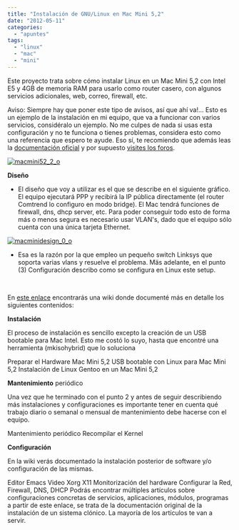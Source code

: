 ```yaml
---
title: "Instalación de GNU/Linux en Mac Mini 5,2"
date: "2012-05-11"
categories: 
  - "apuntes"
tags: 
  - "linux"
  - "mac"
  - "mini"
---
```


Este proyecto trata sobre cómo instalar Linux en un Mac Mini 5,2 con Intel E5 y 4GB de memoria RAM para usarlo como router casero, con algunos servicios adicionales, web, correo, firewall, etc.

Aviso: Siempre hay que poner este tipo de avisos, así que ahí va!... Esto es un ejemplo de la instalación en mi equipo, que va a funcionar con varios servicios, considéralo un ejemplo. No me culpes de nada si usas esta configuración y no te funciona o tienes problemas, considera esto como una referencia que espero te ayude. Eso sí, te recomiendo que además leas la [documentación oficial](http://www.gentoo.org/doc/es/handbook/) y por supuesto [visites los foros](http://forums.gentoo.org/).

[![macmini52_2_o](https://www.luispa.com/wp-content/uploads/2014/12/macmini52_2_o.jpg)](https://www.luispa.com/wp-content/uploads/2014/12/macmini52_2_o.jpg)

**Diseño**

- El diseño que voy a utilizar es el que se describe en el siguiente gráfico. El equipo ejecutará PPP y recibirá la IP pública directamente (el router Comtrend lo configuro en modo bridge). El Mac tendrá funciones de firewall, dns, dhcp server, etc. Para poder conseguir todo esto de forma más o menos segura es necesario usar VLAN's, dado que el equipo sólo cuenta con una única tarjeta Ethernet.

[![macminidesign_0_o](https://www.luispa.com/wp-content/uploads/2014/12/macminidesign_0_o.jpg)](https://www.luispa.com/wp-content/uploads/2014/12/macminidesign_0_o.jpg)

- Esa es la razón por la que empleo un pequeño switch Linksys que soporta varias vlans y resuelve el problema. Mäs adelante, en el punto (3) Configuración describo como se configura en Linux este setup.

 

En [este enlace](http://wiki.luispa.com/index.php/HowTo:gentooMacMini52) encontrarás una wiki donde documenté más en detalle los siguientes contenidos:

**Instalación**

El proceso de instalación es sencillo excepto la creación de un USB bootable para Mac Intel. Esto me costó lo suyo, hasta que encontré una herramienta (mkisohybrid) que lo soluciona

Preparar el Hardware Mac Mini 5,2 USB bootable con Linux para Mac Mini 5,2 Instalación de Linux Gentoo en un Mac Mini 5,2

**Mantenimiento** periódico

Una vez que he terminado con el punto 2 y antes de seguir describiendo más instalaciones y configuraciones es importante tener en cuenta qué trabajo diario o semanal o mensual de mantenimiento debe hacerse con el equipo.

Mantenimiento periódico Recompilar el Kernel

**Configuración**

En la wiki verás documentado la instalación posterior de software y/o configuración de las mismas.

Editor Emacs Video Xorg X11 Monitorización del hardware Configurar la Red, Firewall, DNS, DHCP Podrás encontrar múltiples artículos sobre configuraciones concretas de servicios, aplicaciones, módulos, programas a partir de este enlace, se trata de la documentación original de la instalación de un sistema clónico. La mayoría de los artículos te van a servir.
